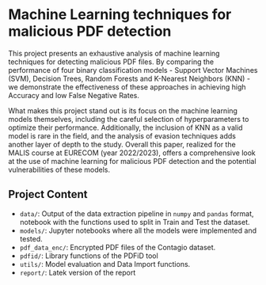 # Machine Learning techniques for malicious PDF detection

This project presents an exhaustive analysis of machine learning techniques for detecting malicious PDF files. By comparing the performance of four binary classification models - Support Vector Machines (SVM), Decision Trees, Random Forests and K-Nearest Neighbors (KNN) - we demonstrate the effectiveness of these approaches in achieving high Accuracy and low False Negative Rates.

What makes this project stand out is its focus on the machine learning models themselves, including the careful selection of hyperparameters to optimize their performance. Additionally, the inclusion of KNN as a valid model is rare in the field, and the analysis of evasion techniques adds another layer of depth to the study. Overall this paper, realized for the MALIS course at EURECOM (year 2022/2023), offers a comprehensive look at the use of machine learning for malicious PDF detection and the potential vulnerabilities of these models.

## Project Content

- `data/`: Output of the data extraction pipeline in `numpy` and `pandas` format, notebook with the functions used to split in Train and Test the dataset.
- `models/`: Jupyter notebooks where all the models were implemented and tested.
- `pdf_data_enc/`: Encrypted PDF files of the Contagio dataset.
- `pdfid/`: Library functions of the PDFiD tool
- `utils/`: Model evaluation and Data Import functions.
- `report/`: Latek version of the report
